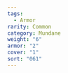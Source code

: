 ```yaml
---  
tags:  
  - Armor  
rarity: Common  
category: Mundane  
weight: "6"  
armor: "2"  
cover: "1"  
sort: "061"  
---  
```

